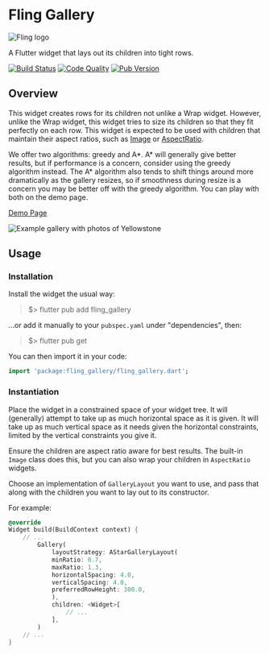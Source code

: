 # Fling Gallery

![Fling logo](https://f000.backblazeb2.com/file/mongoose-website/fling-title.png)

A Flutter widget that lays out its children into tight rows.

[![Build Status](https://img.shields.io/circleci/build/bitbucket/mongoose13/fling-gallery)](https://app.circleci.com/pipelines/bitbucket/mongoose13/fling-gallery?branch=master&filter=all)
[![Code Quality](https://img.shields.io/codacy/grade/749ee1e8ee2e4d26ab57b3256f422e9a?style=plastic)](https://www.codacy.com/bb/gelbermungo/fling-gallery/dashboard)
[![Pub Version](https://img.shields.io/pub/v/fling_gallery?style=plastic)](https://pub.dev/packages/fling_gallery)

## Overview

This widget creates rows for its children not unlike a Wrap widget. However, unlike the Wrap widget, this widget tries to size its children so that they fit perfectly on each row. This widget is expected to be used with children that maintain their aspect ratios, such as [Image](https://api.flutter.dev/flutter/widgets/Image-class.html) or [AspectRatio](https://api.flutter.dev/flutter/widgets/AspectRatio-class.html).

We offer two algorithms: greedy and A*. A* will generally give better results, but if performance is a concern, consider using the greedy algorithm instead. The A* algorithm also tends to shift things around more dramatically as the gallery resizes, so if smoothness during resize is a concern you may be better off with the greedy algorithm. You can play with both on the demo page.

[Demo Page](https://fling-gallery-demo.web.app/)

![Example gallery with photos of Yellowstone](https://f000.backblazeb2.com/file/mongoose-website/fling-gallery/fling-gallery-snap.png)

## Usage

### Installation

Install the widget the usual way:

> $> flutter pub add fling_gallery

...or add it manually to your `pubspec.yaml` under "dependencies", then:

> $> flutter pub get

You can then import it in your code:

```dart
import 'package:fling_gallery/fling_gallery.dart';
```

### Instantiation

Place the widget in a constrained space of your widget tree. It will (generally) attempt to take up as much horizontal space as it is given. It will take up as much vertical space as it needs given the horizontal constraints, limited by the vertical constraints you give it.

Ensure the children are aspect ratio aware for best results. The built-in `Image` class does this, but you can also wrap your children in `AspectRatio` widgets.

Choose an implementation of `GalleryLayout` you want to use, and pass that along with the children you want to lay out to its constructor.

For example:
```dart
@override
Widget build(BuildContext context) {
    // ...
        Gallery(
            layoutStrategy: AStarGalleryLayout(
            minRatio: 0.7,
            maxRatio: 1.3,
            horizontalSpacing: 4.0,
            verticalSpacing: 4.0,
            preferredRowHeight: 300.0,
            ),
            children: <Widget>[
                // ...
            ],
        )
    // ...
}
```
